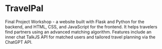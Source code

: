 # TravelPal
Final Project Workshop - a website built with Flask and Python for the backend, and HTML, CSS, and JavaScript for the frontend. It helps travelers find partners using an advanced matching algorithm. Features include an inner chat TalkJS API for matched users and tailored travel planning via the ChatGPT API.
